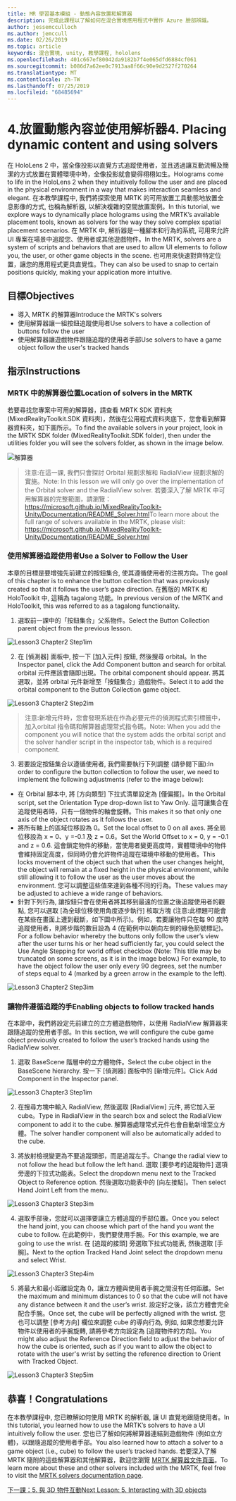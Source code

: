 ```yaml
---
title: MR 學習基本模組 - 動態內容放置和解算器
description: 完成此課程以了解如何在混合實境應用程式中實作 Azure 臉部辨識。
author: jessemcculloch
ms.author: jemccull
ms.date: 02/26/2019
ms.topic: article
keywords: 混合實境, unity, 教學課程, hololens
ms.openlocfilehash: 401c667ef80042da9182b7f4e065dfd6884cf061
ms.sourcegitcommit: b086d7a62ee0c7913aa8f66c90e9d2527f270264
ms.translationtype: MT
ms.contentlocale: zh-TW
ms.lasthandoff: 07/25/2019
ms.locfileid: "68485694"
---
```

# <a name="4-placing-dynamic-content-and-using-solvers"></a><span data-ttu-id="0df91-104">4.放置動態內容並使用解析器</span><span class="sxs-lookup"><span data-stu-id="0df91-104">4. Placing dynamic content and using solvers</span></span>

<span data-ttu-id="0df91-105">在 HoloLens 2 中，當全像投影以直覺方式追蹤使用者，並且透過讓互動流暢及簡潔的方式放置在實體環境中時，全像投影就會變得栩栩如生。</span><span class="sxs-lookup"><span data-stu-id="0df91-105">Holograms come to life in the HoloLens 2 when they intuitively follow the user and are placed in the physical environment in a way that makes interaction seamless and elegant.</span></span> <span data-ttu-id="0df91-106">在本教學課程中, 我們將探索使用 MRTK 的可用放置工具動態地放置全息影像的方式, 也稱為解析器, 以解決複雜的空間放置案例。</span><span class="sxs-lookup"><span data-stu-id="0df91-106">In this tutorial, we explore ways to dynamically place holograms using the MRTK’s available placement tools, known as solvers for the way they solve complex spatial placement scenarios.</span></span> <span data-ttu-id="0df91-107">在 MRTK 中, 解析器是一種腳本和行為的系統, 可用來允許 UI 專案在場景中追蹤您、使用者或其他遊戲物件。</span><span class="sxs-lookup"><span data-stu-id="0df91-107">In the MRTK, solvers are a system of scripts and behaviors that are used to allow UI elements to follow you, the user, or other game objects in the scene.</span></span> <span data-ttu-id="0df91-108">也可用來快速對齊特定位置，讓您的應用程式更具直覺性。</span><span class="sxs-lookup"><span data-stu-id="0df91-108">They can also be used to snap to certain positions quickly, making your application more intuitive.</span></span> 

## <a name="objectives"></a><span data-ttu-id="0df91-109">目標</span><span class="sxs-lookup"><span data-stu-id="0df91-109">Objectives</span></span>

* <span data-ttu-id="0df91-110">導入 MRTK 的解算器</span><span class="sxs-lookup"><span data-stu-id="0df91-110">Introduce the MRTK's solvers</span></span>
* <span data-ttu-id="0df91-111">使用解算器讓一組按鈕追蹤使用者</span><span class="sxs-lookup"><span data-stu-id="0df91-111">Use solvers to have a collection of buttons follow the user</span></span>
* <span data-ttu-id="0df91-112">使用解算器讓遊戲物件跟隨追蹤的使用者手部</span><span class="sxs-lookup"><span data-stu-id="0df91-112">Use solvers to have a game object follow the user's tracked hands</span></span>

## <a name="instructions"></a><span data-ttu-id="0df91-113">指示</span><span class="sxs-lookup"><span data-stu-id="0df91-113">Instructions</span></span>

### <a name="location-of-solvers-in-the-mrtk"></a><span data-ttu-id="0df91-114">MRTK 中的解算器位置</span><span class="sxs-lookup"><span data-stu-id="0df91-114">Location of solvers in the MRTK</span></span>
 <span data-ttu-id="0df91-115">若要尋找您專案中可用的解算器，請查看 MRTK SDK 資料夾 (MixedRealityToolkit.SDK 資料夾)，然後在公用程式資料夾底下，您會看到解算器資料夾，如下圖所示。</span><span class="sxs-lookup"><span data-stu-id="0df91-115">To find the available solvers in your project, look in the MRTK SDK folder (MixedRealityToolkit.SDK folder), then under the utilities folder you will see the solvers folder, as shown in the image below.</span></span>

![解算器](images/lesson3_chapter1_step1im.PNG)

><span data-ttu-id="0df91-117">注意:在這一課, 我們只會探討 Orbital 規劃求解和 RadialView 規劃求解的實施。</span><span class="sxs-lookup"><span data-stu-id="0df91-117">Note: In this lesson we will only go over the implementation of the Orbital solver and the RadialView solver.</span></span> <span data-ttu-id="0df91-118">若要深入了解 MRTK 中可用解算器的完整範圍，請瀏覽： https://microsoft.github.io/MixedRealityToolkit-Unity/Documentation/README_Solver.html</span><span class="sxs-lookup"><span data-stu-id="0df91-118">To learn more about the full range of solvers available in the MRTK, please visit: https://microsoft.github.io/MixedRealityToolkit-Unity/Documentation/README_Solver.html</span></span>

### <a name="use-a-solver-to-follow-the-user"></a><span data-ttu-id="0df91-119">使用解算器追蹤使用者</span><span class="sxs-lookup"><span data-stu-id="0df91-119">Use a Solver to Follow the User</span></span>
<span data-ttu-id="0df91-120">本章的目標是要增強先前建立的按鈕集合, 使其遵循使用者的注視方向。</span><span class="sxs-lookup"><span data-stu-id="0df91-120">The goal of this chapter is to enhance the button collection that was previously created so that it follows the user’s gaze direction.</span></span> <span data-ttu-id="0df91-121">在舊版的 MRTK 和 HoloToolkit 中, 這稱為 tagalong 功能。</span><span class="sxs-lookup"><span data-stu-id="0df91-121">In previous version of the MRTK and HoloToolkit, this was referred to as a tagalong functionality.</span></span>

1. <span data-ttu-id="0df91-122">選取前一課中的「按鈕集合」父系物件。</span><span class="sxs-lookup"><span data-stu-id="0df91-122">Select the Button Collection parent object from the previous lesson.</span></span>

![Lesson3 Chapter2 Step1im](images/Lesson3_chapter2_step1im.PNG)

2. <span data-ttu-id="0df91-124">在 [偵測器] 面板中, 按一下 [加入元件] 按鈕, 然後搜尋 orbital。</span><span class="sxs-lookup"><span data-stu-id="0df91-124">In the Inspector panel, click the Add Component button and search for orbital.</span></span> <span data-ttu-id="0df91-125">orbital 元件應該會隨即出現。</span><span class="sxs-lookup"><span data-stu-id="0df91-125">The orbital component should appear.</span></span> <span data-ttu-id="0df91-126">將其選取，並將 orbital 元件新增至「按鈕集合」遊戲物件。</span><span class="sxs-lookup"><span data-stu-id="0df91-126">Select it to add the orbital component to the Button Collection game object.</span></span>

![Lesson3 Chapter2 Step2im](images/Lesson3_Chapter2_step2im.PNG)

><span data-ttu-id="0df91-128">注意:新增元件時，您會發現系統在作為必要元件的偵測程式索引標籤中，加入orbital 指令碼和解算器處理常式指令碼。</span><span class="sxs-lookup"><span data-stu-id="0df91-128">Note: When you add the component you will notice that the system adds the orbital script and the solver handler script in the inspector tab, which is a required component.</span></span> 

3. <span data-ttu-id="0df91-129">若要設定按鈕集合以遵循使用者, 我們需要執行下列調整 (請參閱下圖):</span><span class="sxs-lookup"><span data-stu-id="0df91-129">In order to configure the button collection to follow the user, we need to implement the following adjustments (refer to the image below):</span></span>
- <span data-ttu-id="0df91-130">在 Orbital 腳本中, 將 [方向類型] 下拉式清單設定為 [僅偏擺]。</span><span class="sxs-lookup"><span data-stu-id="0df91-130">In the Orbital script, set the Orientation Type drop-down list to Yaw Only.</span></span> <span data-ttu-id="0df91-131">這可讓集合在追蹤使用者時，只有一個物件的軸會旋轉。</span><span class="sxs-lookup"><span data-stu-id="0df91-131">This makes it so that only one axis of the object rotates as it follows the user.</span></span>
- <span data-ttu-id="0df91-132">將所有軸上的區域位移設為 0。</span><span class="sxs-lookup"><span data-stu-id="0df91-132">Set the local offset to 0 on all axes.</span></span> <span data-ttu-id="0df91-133">將全局位移設為 x = 0、y =-0.1 及 z = 0.6。</span><span class="sxs-lookup"><span data-stu-id="0df91-133">Set the World Offset to x = 0, y = -0.1 and z = 0.6.</span></span> <span data-ttu-id="0df91-134">這會鎖定物件的移動，當使用者變更高度時，實體環境中的物件會維持固定高度，但同時仍會允許物件追蹤在環境中移動的使用者。</span><span class="sxs-lookup"><span data-stu-id="0df91-134">This locks movement of the object such that when the user changes height, the object will remain at a fixed height in the physical environment, while still allowing it to follow the user as the user moves about the environment.</span></span> <span data-ttu-id="0df91-135">您可以調整這些值來達到各種不同的行為。</span><span class="sxs-lookup"><span data-stu-id="0df91-135">These values may be adjusted to achieve a wide range of behaviors.</span></span>
- <span data-ttu-id="0df91-136">針對下列行為, 讓按鈕只會在使用者將其移到最遠的位置之後追蹤使用者的觀點, 您可以選取 [為全球位移使用角度逐步執行] 核取方塊 (注意:此標題可能會在某些在畫面上遭到截斷，如下圖中所示)。例如，若要讓物件只在每 90 度時追蹤使用者，則將步階的數目設為 4 (在範例中以朝向左側的綠色箭號標記)。</span><span class="sxs-lookup"><span data-stu-id="0df91-136">For a follow behavior whereby the buttons only follow the user’s view after the user turns his or her head sufficiently far, you could select the Use Angle Stepping for world offset checkbox (Note: This title may be truncated on some screens, as it is in the image below.) For example, to have the object follow the user only every 90 degrees, set the number of steps equal to 4 (marked by a green arrow in the example to the left).</span></span> 

![Lesson3 Chapter2 Step3im](images/Lesson3_chapter2_step3im.PNG)

### <a name="enabling-objects-to-follow-tracked-hands"></a><span data-ttu-id="0df91-138">讓物件遵循追蹤的手</span><span class="sxs-lookup"><span data-stu-id="0df91-138">Enabling objects to follow tracked hands</span></span>

<span data-ttu-id="0df91-139">在本節中，我們將設定先前建立的立方體遊戲物件，以使用 RadialView 解算器來跟隨追蹤的使用者手部。</span><span class="sxs-lookup"><span data-stu-id="0df91-139">In this section, we will configure the cube game object previously created to follow the user’s tracked hands using the RadialView solver.</span></span>

1. <span data-ttu-id="0df91-140">選取 BaseScene 階層中的立方體物件。</span><span class="sxs-lookup"><span data-stu-id="0df91-140">Select the cube object in the BaseScene hierarchy.</span></span> <span data-ttu-id="0df91-141">按一下 [偵測器] 面板中的 [新增元件]。</span><span class="sxs-lookup"><span data-stu-id="0df91-141">Click Add Component in the Inspector panel.</span></span> 

![Lesson3 Chapter3 Step1im](images/Lesson3_Chapter3_step1im.PNG)

2. <span data-ttu-id="0df91-143">在搜尋方塊中輸入 RadialView, 然後選取 [RadialView] 元件, 將它加入至 cube。</span><span class="sxs-lookup"><span data-stu-id="0df91-143">Type in RadialView in the search box and select the RadialView component to add it to the cube.</span></span> <span data-ttu-id="0df91-144">解算器處理常式元件也會自動新增至立方體。</span><span class="sxs-lookup"><span data-stu-id="0df91-144">The solver handler component will also be automatically added to the cube.</span></span>

3. <span data-ttu-id="0df91-145">將放射檢視變更為不要追蹤頭部，而是追蹤左手。</span><span class="sxs-lookup"><span data-stu-id="0df91-145">Change the radial view to not follow the head but follow the left hand.</span></span> <span data-ttu-id="0df91-146">選取 [要參考的追蹤物件] 選項旁邊的下拉式功能表。</span><span class="sxs-lookup"><span data-stu-id="0df91-146">Select the dropdown menu next to the Tracked Object to Reference option.</span></span> <span data-ttu-id="0df91-147">然後選取功能表中的 [向左接點]。</span><span class="sxs-lookup"><span data-stu-id="0df91-147">Then select Hand Joint Left from the menu.</span></span>

![Lesson3 Chapter3 Step3im](images/Lesson3_chapter3_step3im.PNG)

4. <span data-ttu-id="0df91-149">選取手部後，您就可以選擇要讓立方體追蹤的手部位置。</span><span class="sxs-lookup"><span data-stu-id="0df91-149">Once you select the hand joint, you can choose which part of the hand you want the cube to follow.</span></span> <span data-ttu-id="0df91-150">在此範例中，我們要使用手腕。</span><span class="sxs-lookup"><span data-stu-id="0df91-150">For this example, we are going to use the wrist.</span></span> <span data-ttu-id="0df91-151">在 [追蹤的接頭] 旁選取下拉式功能表, 然後選取 [手腕]。</span><span class="sxs-lookup"><span data-stu-id="0df91-151">Next to the option Tracked Hand Joint select the dropdown menu and select Wrist.</span></span> 

![Lesson3 Chapter3 Step4im](images/Lesson3_chapter3_step4im.PNG)

5. <span data-ttu-id="0df91-153">將最大和最小距離設定為 0，讓立方體與使用者手腕之間沒有任何距離。</span><span class="sxs-lookup"><span data-stu-id="0df91-153">Set the maximum and minimum distances to 0 so that the cube will not have any distance between it and the user’s wrist.</span></span> <span data-ttu-id="0df91-154">設定好之後，該立方體會完全配合手腕。</span><span class="sxs-lookup"><span data-stu-id="0df91-154">Once set, the cube will be perfectly aligned with the wrist.</span></span> <span data-ttu-id="0df91-155">您也可以調整 [參考方向] 欄位來調整 cube 的導向行為, 例如, 如果您想要允許物件以使用者的手腕旋轉, 請將參考方向設定為 [追蹤物件的方向]。</span><span class="sxs-lookup"><span data-stu-id="0df91-155">You might also adjust the Reference Direction field to adjust the behavior of how the cube is oriented, such as if you want to allow the object to rotate with the user's wrist by setting the reference direction to Orient with Tracked Object.</span></span>

![Lesson3 Chapter3 Step5im](images/Lesson3_chapter3_step5im.PNG)

## <a name="congratulations"></a><span data-ttu-id="0df91-157">恭喜！</span><span class="sxs-lookup"><span data-stu-id="0df91-157">Congratulations</span></span>
<span data-ttu-id="0df91-158">在本教學課程中, 您已瞭解如何使用 MRTK 的解析器, 讓 UI 直覺地跟隨使用者。</span><span class="sxs-lookup"><span data-stu-id="0df91-158">In this tutorial, you learned how to use the MRTK’s solvers to have a UI intuitively follow the user.</span></span> <span data-ttu-id="0df91-159">您也已了解如何將解算器連結到遊戲物件 (例如立方體)，以跟隨追蹤的使用者手部。</span><span class="sxs-lookup"><span data-stu-id="0df91-159">You also learned how to attach a solver to a game object (i.e., cube) to follow the user’s tracked hands.</span></span> <span data-ttu-id="0df91-160">若要深入了解 MRTK 隨附的這些解算器和其他解算器，歡迎您瀏覽 [MRTK 解算器文件頁面](https://microsoft.github.io/MixedRealityToolkit-Unity/Documentation/README_Solver.html)。</span><span class="sxs-lookup"><span data-stu-id="0df91-160">To learn more about these and other solvers included with the MRTK, feel free to visit the [MRTK solvers documentation page](https://microsoft.github.io/MixedRealityToolkit-Unity/Documentation/README_Solver.html).</span></span>

[<span data-ttu-id="0df91-161">下一課：5.  與 3D 物件互動</span><span class="sxs-lookup"><span data-stu-id="0df91-161">Next Lesson: 5.    Interacting with 3D objects</span></span>](mrlearning-base-ch4.md)

